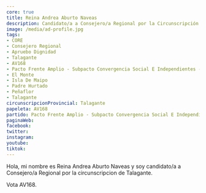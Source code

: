 ```yaml
---
core: true
title: Reina Andrea Aburto Naveas
description: Candidato/a a Consejero/a Regional por la Circunscripción de Talagante
image: /media/ad-profile.jpg
tags:
- CORE
- Consejero Regional
- Apruebo Dignidad
- Talagante
- AV168
- Pacto Frente Amplio - Subpacto Convergencia Social E Independientes - Independientes
- El Monte
- Isla De Maipo
- Padre Hurtado
- Peñaflor
- Talagante
circunscripcionProvincial: Talagante
papeleta: AV168
partido: Pacto Frente Amplio - Subpacto Convergencia Social E Independientes - Independientes
paginaWeb:
facebook:
twitter:
instagram:
youtube:
tiktok:
---
```

Hola, mi nombre es Reina Andrea Aburto Naveas y soy candidato/a a Consejero/a Regional por la circunscripcion de Talagante.

Vota AV168.

